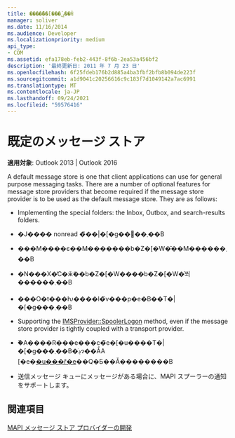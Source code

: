 ```yaml
---
title: ����̃��[���̕ۑ��ꏊ
manager: soliver
ms.date: 11/16/2014
ms.audience: Developer
ms.localizationpriority: medium
api_type:
- COM
ms.assetid: efa178eb-feb2-443f-8f6b-2ea53a456bf2
description: '最終更新日: 2011 年 7 月 23 日'
ms.openlocfilehash: 6f25fdeb176b2d885a4ba3fbf2bfb8b094de223f
ms.sourcegitcommit: a1d9041c20256616c9c183f7d1049142a7ac6991
ms.translationtype: MT
ms.contentlocale: ja-JP
ms.lasthandoff: 09/24/2021
ms.locfileid: "59576416"
---
```

# <a name="default-message-stores"></a>既定のメッセージ ストア

  
  
**適用対象**: Outlook 2013 | Outlook 2016 
  
A default message store is one that client applications can use for general purpose messaging tasks. There are a number of optional features for message store providers that become required if the message store provider is to be used as the default message store. They are as follows:
  
- Implementing the special folders: the Inbox, Outbox, and search-results folders.
    
- �J���� nonread �̃��|�[�g��񋟂��܂��B
    
- ���M����є��M�������b�Z�[�W�̑��M������܂��B
    
- �N���X�̔C�ӂ̃��b�Z�[�W����b�Z�[�W�̍쐬������܂��B
    
- ���O�t���ƕ����l�̃v���p�e�B��T�|�[�g���܂��B
    
- Supporting the [IMSProvider::SpoolerLogon](imsprovider-spoolerlogon.md) method, even if the message store provider is tightly coupled with a transport provider. 
    
- �֘A����R���e���c�̃e�[�u����T�|�[�g���܂��B�ڍׂɂ��ẮA [�e�[�u���ȓ�e](contents-tables.md)��Q�Ƃ��Ă��������B
    
- 送信メッセージ キューにメッセージがある場合に、MAPI スプーラーの通知をサポートします。
    
## <a name="see-also"></a>関連項目



[MAPI メッセージ ストア プロバイダーの開発](developing-a-mapi-message-store-provider.md)

